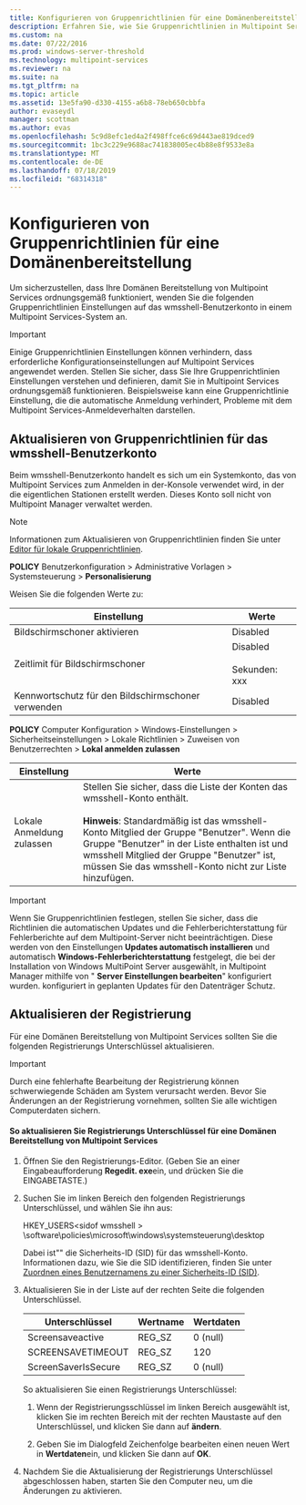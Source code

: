 ```yaml
---
title: Konfigurieren von Gruppenrichtlinien für eine Domänenbereitstellung
description: Erfahren Sie, wie Sie Gruppenrichtlinien in Multipoint Services einrichten.
ms.custom: na
ms.date: 07/22/2016
ms.prod: windows-server-threshold
ms.technology: multipoint-services
ms.reviewer: na
ms.suite: na
ms.tgt_pltfrm: na
ms.topic: article
ms.assetid: 13e5fa90-d330-4155-a6b8-78eb650cbbfa
author: evaseydl
manager: scottman
ms.author: evas
ms.openlocfilehash: 5c9d8efc1ed4a2f498ffce6c69d443ae819dced9
ms.sourcegitcommit: 1bc3c229e9688ac741838005ec4b88e8f9533e8a
ms.translationtype: MT
ms.contentlocale: de-DE
ms.lasthandoff: 07/18/2019
ms.locfileid: "68314318"
---
```

# <a name="configure-group-policies-for-a-domain-deployment"></a>Konfigurieren von Gruppenrichtlinien für eine Domänenbereitstellung
Um sicherzustellen, dass Ihre Domänen Bereitstellung von Multipoint Services ordnungsgemäß funktioniert, wenden Sie die folgenden Gruppenrichtlinien Einstellungen auf das wmsshell-Benutzerkonto in einem Multipoint Services-System an.  
  
> [!IMPORTANT]  
> Einige Gruppenrichtlinien Einstellungen können verhindern, dass erforderliche Konfigurationseinstellungen auf Multipoint Services angewendet werden. Stellen Sie sicher, dass Sie Ihre Gruppenrichtlinien Einstellungen verstehen und definieren, damit Sie in Multipoint Services ordnungsgemäß funktionieren. Beispielsweise kann eine Gruppenrichtlinie Einstellung, die die automatische Anmeldung verhindert, Probleme mit dem Multipoint Services-Anmeldeverhalten darstellen.  
  
## <a name="update-group-policies-for-the-wmsshell-user-account"></a>Aktualisieren von Gruppenrichtlinien für das wmsshell-Benutzerkonto 
Beim wmsshell-Benutzerkonto handelt es sich um ein Systemkonto, das von Multipoint Services zum Anmelden in der-Konsole verwendet wird, in der die eigentlichen Stationen erstellt werden. Dieses Konto soll nicht von Multipoint Manager verwaltet werden.
  
> [!NOTE]  
> Informationen zum Aktualisieren von Gruppenrichtlinien finden Sie unter [Editor für lokale Gruppenrichtlinien](https://technet.microsoft.com/library/dn265982.aspx).  
  
**POLICY** Benutzerkonfiguration > Administrative Vorlagen > Systemsteuerung > **Personalisierung**  
  
Weisen Sie die folgenden Werte zu:  
  
|Einstellung|Werte|  
|-----------|----------|  
|Bildschirmschoner aktivieren|Disabled|  
|Zeitlimit für Bildschirmschoner|Disabled<br /><br />Sekunden: xxx|  
|Kennwortschutz für den Bildschirmschoner verwenden|Disabled|  
  
**POLICY** Computer Konfiguration > Windows-Einstellungen > Sicherheitseinstellungen > Lokale Richtlinien > Zuweisen von Benutzerrechten > **Lokal anmelden zulassen**  
  
|Einstellung|Werte|  
|-----------|----------|  
|Lokale Anmeldung zulassen|Stellen Sie sicher, dass die Liste der Konten das wmsshell-Konto enthält.<br /><br />**Hinweis**: Standardmäßig ist das wmsshell-Konto Mitglied der Gruppe "Benutzer". Wenn die Gruppe "Benutzer" in der Liste enthalten ist und wmsshell Mitglied der Gruppe "Benutzer" ist, müssen Sie das wmsshell-Konto nicht zur Liste hinzufügen.|  
  
> [!IMPORTANT]  
> Wenn Sie Gruppenrichtlinien festlegen, stellen Sie sicher, dass die Richtlinien die automatischen Updates und die Fehlerberichterstattung für Fehlerberichte auf dem Multipoint-Server nicht beeinträchtigen. Diese werden von den Einstellungen **Updates automatisch installieren** und automatisch **Windows-Fehlerberichterstattung** festgelegt, die bei der Installation von Windows MultiPoint Server ausgewählt, in Multipoint Manager mithilfe von " **Server Einstellungen bearbeiten**" konfiguriert wurden. konfiguriert in geplanten Updates für den Datenträger Schutz.  
  
## <a name="update-the-registry"></a>Aktualisieren der Registrierung  
Für eine Domänen Bereitstellung von Multipoint Services sollten Sie die folgenden Registrierungs Unterschlüssel aktualisieren.  
  
> [!IMPORTANT]  
> Durch eine fehlerhafte Bearbeitung der Registrierung können schwerwiegende Schäden am System verursacht werden. Bevor Sie Änderungen an der Registrierung vornehmen, sollten Sie alle wichtigen Computerdaten sichern.  
  
#### <a name="to-update-registry-subkeys-for-a-domain-deployment-of-multipoint-services"></a>So aktualisieren Sie Registrierungs Unterschlüssel für eine Domänen Bereitstellung von Multipoint Services  
  
1.  Öffnen Sie den Registrierungs-Editor. (Geben Sie an einer Eingabeaufforderung **Regedit. exe**ein, und drücken Sie die EINGABETASTE.)  
  
2.  Suchen Sie im linken Bereich den folgenden Registrierungs Unterschlüssel, und wählen Sie ihn aus:  
  
    HKEY_USERS\<sidof wmsshell > \software\policies\microsoft\windows\systemsteuerung\desktop  
  
    Dabei ist<SIDofWMSshell>"" die Sicherheits-ID (SID) für das wmsshell-Konto. Informationen dazu, wie Sie die SID identifizieren, finden Sie unter [Zuordnen eines Benutzernamens zu einer Sicherheits-ID (SID)](https://support.microsoft.com/kb/154599).  
  
3.  Aktualisieren Sie in der Liste auf der rechten Seite die folgenden Unterschlüssel.  
  
    |Unterschlüssel|Wertname|Wertdaten|  
    |----------|--------------|--------------|  
    |Screensaveactive|REG_SZ|0 (null)|  
    |SCREENSAVETIMEOUT|REG_SZ|120|  
    |ScreenSaverIsSecure|REG_SZ|0 (null)|  
  
    So aktualisieren Sie einen Registrierungs Unterschlüssel:  
  
    1.  Wenn der Registrierungsschlüssel im linken Bereich ausgewählt ist, klicken Sie im rechten Bereich mit der rechten Maustaste auf den Unterschlüssel, und klicken Sie dann auf **ändern**.  
  
    2.  Geben Sie im Dialogfeld Zeichenfolge bearbeiten einen neuen Wert in **Wertdaten**ein, und klicken Sie dann auf **OK**.  
  
4.  Nachdem Sie die Aktualisierung der Registrierungs Unterschlüssel abgeschlossen haben, starten Sie den Computer neu, um die Änderungen zu aktivieren. 
